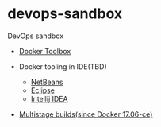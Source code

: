 # devops-sandbox

DevOps sandbox

* [Docker Toolbox](https://github.com/hantsy/devops-sandbox/blob/master/docker-toolbox.md)
* Docker tooling in IDE(TBD)
   * [NetBeans](https://github.com/hantsy/devops-sandbox/blob/master/docker-netbeans.md)
   * [Eclipse](https://github.com/hantsy/devops-sandbox/blob/master/docker-eclipse.md)
   * [Intellij IDEA](https://github.com/hantsy/devops-sandbox/blob/master/docker-idea.md)
   
* [Multistage builds(since Docker 17.06-ce)](https://github.com/hantsy/devops-sandbox/blob/master/multistage.md)   

